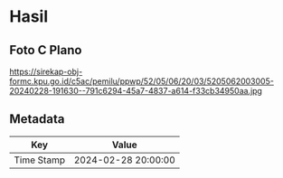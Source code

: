 # Hasil

## Foto C Plano

https://sirekap-obj-formc.kpu.go.id/c5ac/pemilu/ppwp/52/05/06/20/03/5205062003005-20240228-191630--791c6294-45a7-4837-a614-f33cb34950aa.jpg


## Metadata

| Key        | Value               |
| ---------- | ------------------- |
| Time Stamp | 2024-02-28 20:00:00 |




